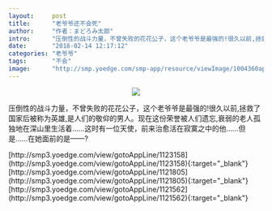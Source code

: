 ```yaml
---
layout:     post
title:      "老爷爷还不会死"
author:     "作者：まどろみ太郎"
intro:      "压倒性的战斗力量，不曾失败的花花公子，这个老爷爷是最强的!很久以前,拯救了国家后被称为英雄,是人们的敬仰的男人。现在这份荣誉被人们遗忘,衰弱的老人孤独地在深山里生活着……这时有一位天使，前来治愈活在寂寞之中的他……但是……在她面前的是——?"
date:       "2018-02-14 12:17:12"
categories: "老爷爷"
tags:       "不会"
image:      "http://smp.yoedge.com/smp-app/resource/viewImage/1004360appline.png"
---
```

<div style="text-align: center">
<p><img src="http://smp.yoedge.com/smp-app/resource/viewImage/1004360appline.png"/></p>
</div>
<p class="post-meta">
<span>压倒性的战斗力量，不曾失败的花花公子，这个老爷爷是最强的!很久以前,拯救了国家后被称为英雄,是人们的敬仰的男人。现在这份荣誉被人们遗忘,衰弱的老人孤独地在深山里生活着……这时有一位天使，前来治愈活在寂寞之中的他……但是……在她面前的是——?</span>
</p>
[http://smp3.yoedge.com/view/gotoAppLine/1123158](http://smp3.yoedge.com/view/gotoAppLine/1123158){:target="_blank"}
[http://smp3.yoedge.com/view/gotoAppLine/1121805](http://smp3.yoedge.com/view/gotoAppLine/1121805){:target="_blank"}
[http://smp3.yoedge.com/view/gotoAppLine/1121562](http://smp3.yoedge.com/view/gotoAppLine/1121562){:target="_blank"}


